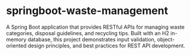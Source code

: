# springboot-waste-management
A Spring Boot application that provides RESTful APIs for managing waste categories, disposal guidelines, and recycling tips. Built with an H2 in-memory database, this project demonstrates input validation, object-oriented design principles, and best practices for REST API development.
